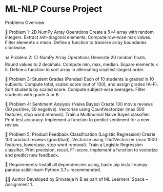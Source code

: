 # ML-NLP Course Project
Problems Overview

🧮 Problem 1: 2D NumPy Array Operations
Create a 5×4 array with random integers.
Extract anti-diagonal elements.
Compute row-wise max values.
Filter elements ≤ mean.
Define a function to traverse array boundaries clockwise.

📊 Problem 2: 1D NumPy Array Operations
Generate 20 random floats.
Round values to 2 decimals.
Compute min, max, median.
Square elements < 5.
Define a function to sort array in alternating smallest-largest order.

📝 Problem 3: Student Grades (Pandas)
Each of 10 students is graded in 10 subjects.
Compute total, scaled score (out of 100), and assign grades (A–F).
Sort students by scaled score.
Compute subject-wise averages.
Filter students with grade A or B.

💬 Problem 4: Sentiment Analysis (Naive Bayes)
Create 100 movie reviews (50 positive, 50 negative).
Vectorize using CountVectorizer (max 500 features, stop word removal).
Train a Multinomial Naive Bayes classifier.
Print test accuracy.
Implement a function to predict sentiment for a new review.

🧠 Problem 5: Product Feedback Classification (Logistic Regression)
Create 100 product reviews (good/bad).
Vectorize using TfidfVectorizer (max 1000 features, lowercase, stop word removal).
Train a Logistic Regression classifier.
Print precision, recall, F1-score.
Implement a function to vectorize and predict new feedback.

📌 Requirements:
Install all dependencies using,
bash:
pip install numpy pandas scikit-learn
Python 3.7+ recommended.


👨‍💻 Author
Developed by Shivateja N B as part of ML Learners’ Space – Assignment 1.
